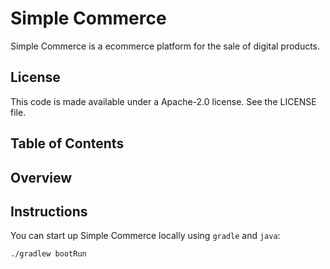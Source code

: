 # Simple Commerce

Simple Commerce is a ecommerce platform for the sale of digital products.

## License

This code is made available under a Apache-2.0 license. See the LICENSE file.

## Table of Contents

## Overview

## Instructions

You can start up Simple Commerce locally using `gradle` and `java`:

```bash
./gradlew bootRun
```